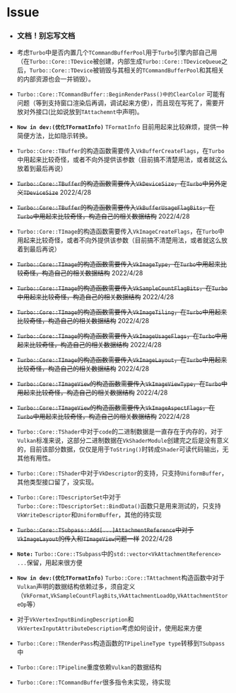 # Issue

* ### **文档！别忘写文档**

* 考虑`Turbo`中是否内置几个`TCommandBufferPool`用于`Turbo`引擎内部自己用（在`Turbo::Core::TDevice`被创建，内部生成`Turbo::Core::TDeviceQueue`之后，`Turbo::Core::TDevice`被销毁与其相关的`TCommandBufferPool`和其相关的内部资源也会一并销毁）。

* `Turbo::Core::TCommandBuffer::BeginRenderPass()中的ClearColor` 可能有问题（等到支持窗口渲染后再调，调试起来方便），而且现在写死了，需要开放对外接口(比如说放到`TAttachemnt`中声明)。

* **`Now in dev:(优化TFormatInfo)`** `TFormatInfo` 目前用起来比较麻烦，提供一种简便方法，比如隐示转换。

* `Turbo::Core::TBuffer`的构造函数需要传入`VkBufferCreateFlags`，在`Turbo`中用起来比较奇怪，或者不向外提供该参数（目前搞不清楚用法，或者就这么放着到最后再说）

* ~~`Turbo::Core::TBuffer`的构造函数需要传入`VkDeviceSize`，在`Turbo`中另外定义`TDeviceSize`~~ 2022/4/28

* ~~`Turbo::Core::TBuffer`的构造函数需要传入`VkBufferUsageFlagBits`，在`Turbo`中用起来比较奇怪，构造自己的相关数据结构~~ 2022/4/28

* `Turbo::Core::TImage`的构造函数需要传入`VkImageCreateFlags`，在`Turbo`中用起来比较奇怪，或者不向外提供该参数（目前搞不清楚用法，或者就这么放着到最后再说）

* ~~`Turbo::Core::TImage`的构造函数需要传入`VkImageType`，在`Turbo`中用起来比较奇怪，构造自己的相关数据结构~~ 2022/4/28

* ~~`Turbo::Core::TImage`的构造函数需要传入`VkSampleCountFlagBits`，在`Turbo`中用起来比较奇怪，构造自己的相关数据结构~~ 2022/4/28

* ~~`Turbo::Core::TImage`的构造函数需要传入`VkImageTiling`，在`Turbo`中用起来比较奇怪，构造自己的相关数据结构~~ 2022/4/28

* ~~`Turbo::Core::TImage`的构造函数需要传入`VkImageUsageFlags`，在`Turbo`中用起来比较奇怪，构造自己的相关数据结构~~ 2022/4/28

* ~~`Turbo::Core::TImage`的构造函数需要传入`VkImageLayout`，在`Turbo`中用起来比较奇怪，构造自己的相关数据结构~~ 2022/4/28

* ~~`Turbo::Core::TImageView`的构造函数需要传入`VkImageViewType`，在`Turbo`中用起来比较奇怪，构造自己的相关数据结构~~ 2022/4/28

* ~~`Turbo::Core::TImageView`的构造函数需要传入`VkImageAspectFlags`，在`Turbo`中用起来比较奇怪，构造自己的相关数据结构~~ 2022/4/28

* `Turbo::Core::TShader`中对于`code`的二进制数据是一直存在于内存的，对于`Vulkan`标准来说，这部分二进制数据在`VkShaderModule`创建完之后是没有意义的，目前该部分数据，仅仅是用于`ToString()`时转成`Shader`可读代码输出，无其他有用性。

* `Turbo::Core::TShader`中对于`VkDescriptor`的支持，只支持`UniformBuffer`，其他类型接口留了，没实现。

* `Turbo::Core::TDescriptorSet`中对于`Turbo::Core::TDescriptorSet::BindData()`函数只是用来测试的，只支持`VkWriteDescriptor`和`UniformBuffer`，其他的待实现

* ~~`Turbo::Core::TSubpass::Add[...]AttachmentReference`中对于`VkImageLayout`的传入和`TImageView`问题一样~~ 2022/4/28

* **`Note:`** `Turbo::Core::TSubpass`中的`std::vector<VkAttachmentReference> ...`保留，用起来很方便

* **`Now in dev:(优化TFormatInfo)`** `Turbo::Core::TAttachment`构造函数中对于`Vulkan`声明的数据结构依赖过多，须自定义（`VkFormat`,`VkSampleCountFlagBits`,`VkAttachmentLoadOp`,`VkAttachmentStoreOp`等）

* 对于`VkVertexInputBindingDescription`和`VkVertexInputAttributeDescription`考虑如何设计，使用起来方便

* `Turbo::Core::TRenderPass`构造函数的`TPipelineType type`转移到`TSubpass`中

* `Turbo::Core::TPipeline`重度依赖`Vulkan`的数据结构

* `Turbo::Core::TCommandBuffer`很多指令未实现，待实现
